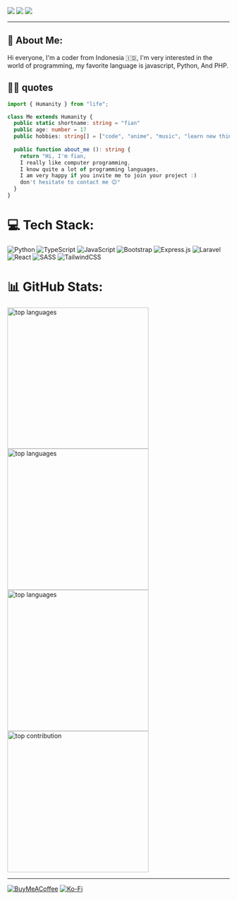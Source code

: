 [![](https://img.shields.io/badge/profile-fiandev-blue)](https://github.com/fiandev)
[![](https://komarev.com/ghpvc/?username=fiandev&label=Profile%20views&color=0a93d1&style=flat)](https://github.com/fiandev)
[![](https://img.shields.io/badge/date-24/05/2023_16:31:58-blue)](https://github.com/fiandev)

---
## 💫 About Me:
Hi everyone, I'm a coder from Indonesia 🇮🇩, I'm very interested in the world of programming, my favorite language is javascript, Python, And PHP.

## 👨‍💻 quotes
```typescript
import { Humanity } from "life";

class Me extends Humanity {
  public static shortname: string = "fian"
  public age: number = 17
  public hobbies: string[] = ["code", "anime", "music", "learn new things"]
  
  public function about_me (): string {
    return "Hi, I'm fian, 
    I really like computer programming, 
    I know quite a lot of programming languages, 
    I am very happy if you invite me to join your project :)
    don't hesitate to contact me 😊"
  }
}
```

# 💻 Tech Stack:
![Python](https://img.shields.io/badge/python-3670A0?style=flat-square&logo=python&logoColor=ffdd54) 
![TypeScript](https://img.shields.io/badge/typescript-%23007ACC.svg?style=flat-square&logo=typescript&logoColor=white) 
![JavaScript](https://img.shields.io/badge/javascript-%23323330.svg?style=flat-square&logo=javascript&logoColor=%23F7DF1E) 
![Bootstrap](https://img.shields.io/badge/bootstrap-%23563D7C.svg?style=flat-square&logo=bootstrap&logoColor=white) 
![Express.js](https://img.shields.io/badge/express.js-%23404d59.svg?style=flat-square&logo=express&logoColor=%2361DAFB) 
![Laravel](https://img.shields.io/badge/laravel-%23FF2D20.svg?style=flat-square&logo=laravel&logoColor=white) 
![React](https://img.shields.io/badge/react-%2320232a.svg?style=flat-square&logo=react&logoColor=%2361DAFB) 
![SASS](https://img.shields.io/badge/SASS-hotpink.svg?style=flat-square&logo=SASS&logoColor=white) 
![TailwindCSS](https://img.shields.io/badge/tailwindcss-%2338B2AC.svg?style=flat-square&logo=tailwind-css&logoColor=white)

# 📊 GitHub Stats:
<img style="width: 20rem; height: auto;" src="https://github-readme-stats.vercel.app/api/top-langs/?username=fiandev&theme=react&hide_border=true&include_all_commits=false&count_private=false&layout=compact" alt="top languages" />
<img style="width: 20rem; height: auto;" src="https://github-readme-stats.vercel.app/api?username=fiandev&theme=react&hide_border=true&include_all_commits=false&count_private=false" alt="top languages" />
<img style="width: 20rem; height: auto;" src="https://github-readme-streak-stats.herokuapp.com/?user=fiandev&theme=react&hide_border=true" alt="top languages" />
<img style="width: 20rem; height: auto; display: block;" src="https://github-contributor-stats.vercel.app/api?username=fiandev&limit=5&theme=dark&combine_all_yearly_contributions=true" alt="top contribution" />

---
[![BuyMeACoffee](https://img.shields.io/badge/Buy%20Me%20a%20Coffee-ffdd00?style=for-the-badge&logo=buy-me-a-coffee&logoColor=black)](https://buymeacoffee.com/fiandev) 
[![Ko-Fi](https://img.shields.io/badge/Ko--fi-F16061?style=for-the-badge&logo=ko-fi&logoColor=white)](https://ko-fi.com/fiandev) 
